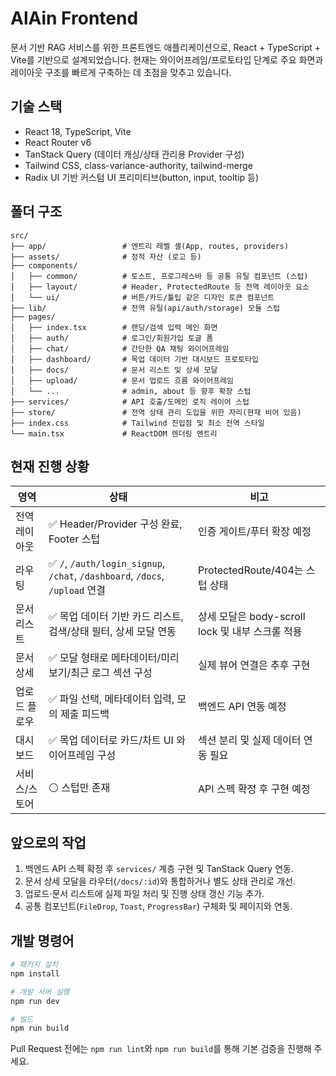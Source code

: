 # AlAin Frontend

문서 기반 RAG 서비스를 위한 프론트엔드 애플리케이션으로, React + TypeScript + Vite를 기반으로 설계되었습니다. 현재는 와이어프레임/프로토타입 단계로 주요 화면과 레이아웃 구조를 빠르게 구축하는 데 초점을 맞추고 있습니다.

## 기술 스택
- React 18, TypeScript, Vite
- React Router v6
- TanStack Query (데이터 캐싱/상태 관리용 Provider 구성)
- Tailwind CSS, class-variance-authority, tailwind-merge
- Radix UI 기반 커스텀 UI 프리미티브(button, input, tooltip 등)

## 폴더 구조
```text
src/
├── app/                 # 엔트리 레벨 셸(App, routes, providers)
├── assets/              # 정적 자산 (로고 등)
├── components/
│   ├── common/          # 토스트, 프로그레스바 등 공통 유틸 컴포넌트 (스텁)
│   ├── layout/          # Header, ProtectedRoute 등 전역 레이아웃 요소
│   └── ui/              # 버튼/카드/툴팁 같은 디자인 토큰 컴포넌트
├── lib/                 # 전역 유틸(api/auth/storage) 모듈 스텁
├── pages/
│   ├── index.tsx        # 랜딩/검색 입력 메인 화면
│   ├── auth/            # 로그인/회원가입 토글 폼
│   ├── chat/            # 간단한 QA 채팅 와이어프레임
│   ├── dashboard/       # 목업 데이터 기반 대시보드 프로토타입
│   ├── docs/            # 문서 리스트 및 상세 모달
│   ├── upload/          # 문서 업로드 흐름 와이어프레임
│   └── ...              # admin, about 등 향후 확장 스텁
├── services/            # API 호출/도메인 로직 레이어 스텁
├── store/               # 전역 상태 관리 도입을 위한 자리(현재 비어 있음)
├── index.css            # Tailwind 진입점 및 최소 전역 스타일
└── main.tsx             # ReactDOM 렌더링 엔트리
```

## 현재 진행 상황
| 영역 | 상태 | 비고 |
| --- | --- | --- |
| 전역 레이아웃 | ✅ Header/Provider 구성 완료, Footer 스텁 | 인증 게이트/푸터 확장 예정 |
| 라우팅 | ✅ `/`, `/auth/login_signup`, `/chat`, `/dashboard`, `/docs`, `/upload` 연결 | ProtectedRoute/404는 스텁 상태 |
| 문서 리스트 | ✅ 목업 데이터 기반 카드 리스트, 검색/상태 필터, 상세 모달 연동 | 상세 모달은 body-scroll lock 및 내부 스크롤 적용 |
| 문서 상세 | ✅ 모달 형태로 메타데이터/미리보기/최근 로그 섹션 구성 | 실제 뷰어 연결은 추후 구현 |
| 업로드 플로우 | ✅ 파일 선택, 메타데이터 입력, 모의 제출 피드백 | 백엔드 API 연동 예정 |
| 대시보드 | ✅ 목업 데이터로 카드/차트 UI 와이어프레임 구성 | 섹션 분리 및 실제 데이터 연동 필요 |
| 서비스/스토어 | ⚪ 스텁만 존재 | API 스펙 확정 후 구현 예정 |

## 앞으로의 작업
1. 백엔드 API 스펙 확정 후 `services/` 계층 구현 및 TanStack Query 연동.
2. 문서 상세 모달을 라우터(`/docs/:id`)와 통합하거나 별도 상태 관리로 개선.
3. 업로드·문서 리스트에 실제 파일 처리 및 진행 상태 갱신 기능 추가.
4. 공통 컴포넌트(`FileDrop`, `Toast`, `ProgressBar`) 구체화 및 페이지와 연동.

## 개발 명령어
```bash
# 패키지 설치
npm install

# 개발 서버 실행
npm run dev

# 빌드
npm run build
```

Pull Request 전에는 `npm run lint`와 `npm run build`를 통해 기본 검증을 진행해 주세요.
